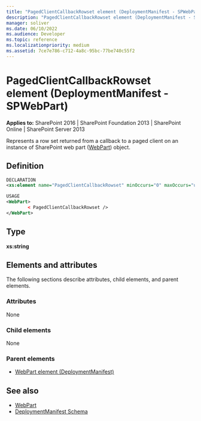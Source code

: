 ```yaml
---
title: "PagedClientCallbackRowset element (DeploymentManifest - SPWebPart)"
description: "PagedClientCallbackRowset element (DeploymentManifest - SPWebPart) represents a row set returned from a callback to a paged client on an instance of SharePoint web part (WebPart) object."
manager: soliver
ms.date: 06/10/2022
ms.audience: Developer
ms.topic: reference
ms.localizationpriority: medium
ms.assetid: 7ce7e786-c712-4a8c-95bc-77be740c55f2
---
```


# PagedClientCallbackRowset element (DeploymentManifest - SPWebPart)

**Applies to:** SharePoint 2016 | SharePoint Foundation 2013 | SharePoint Online | SharePoint Server 2013

Represents a row set returned from a callback to a paged client on an instance of SharePoint web part ([WebPart](https://msdn.microsoft.com/library/Microsoft.SharePoint.WebPartPages.WebPart.aspx)) object.

## Definition

```XML
DECLARATION
<xs:element name="PagedClientCallbackRowset" minOccurs="0" maxOccurs="unbounded" />

USAGE
<WebPart>
        < PagedClientCallbackRowset />
</WebPart>

```

## Type

**xs:string**

## Elements and attributes

The following sections describe attributes, child elements, and parent elements.

### Attributes

None

### Child elements

None

### Parent elements

- [WebPart element (DeploymentManifest)](webpart-element-deploymentmanifest.md)

## See also

- [WebPart](https://msdn.microsoft.com/library/Microsoft.SharePoint.WebPartPages.WebPart.aspx)
- [DeploymentManifest Schema](deploymentmanifest-schema.md)
